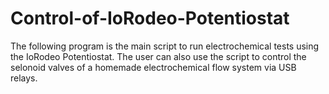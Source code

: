 # Control-of-IoRodeo-Potentiostat
The following program is the main script to run electrochemical tests using the IoRodeo Potentiostat. The user can also use the script to control the selonoid valves of a homemade electrochemical flow system via USB relays. 
